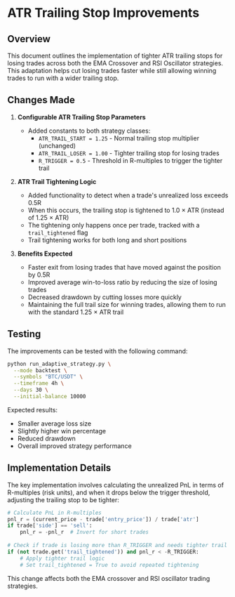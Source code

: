 # ATR Trailing Stop Improvements

## Overview

This document outlines the implementation of tighter ATR trailing stops for losing trades across both the EMA Crossover and RSI Oscillator strategies. This adaptation helps cut losing trades faster while still allowing winning trades to run with a wider trailing stop.

## Changes Made

1. **Configurable ATR Trailing Stop Parameters**
   - Added constants to both strategy classes:
     - `ATR_TRAIL_START = 1.25` - Normal trailing stop multiplier (unchanged)
     - `ATR_TRAIL_LOSER = 1.00` - Tighter trailing stop for losing trades
     - `R_TRIGGER = 0.5` - Threshold in R-multiples to trigger the tighter trail

2. **ATR Trail Tightening Logic**
   - Added functionality to detect when a trade's unrealized loss exceeds 0.5R
   - When this occurs, the trailing stop is tightened to 1.0 × ATR (instead of 1.25 × ATR)
   - The tightening only happens once per trade, tracked with a `trail_tightened` flag
   - Trail tightening works for both long and short positions

3. **Benefits Expected**
   - Faster exit from losing trades that have moved against the position by 0.5R
   - Improved average win-to-loss ratio by reducing the size of losing trades
   - Decreased drawdown by cutting losses more quickly
   - Maintaining the full trail size for winning trades, allowing them to run with the standard 1.25 × ATR trail

## Testing

The improvements can be tested with the following command:

```bash
python run_adaptive_strategy.py \
  --mode backtest \
  --symbols "BTC/USDT" \
  --timeframe 4h \
  --days 30 \
  --initial-balance 10000
```

Expected results:
- Smaller average loss size
- Slightly higher win percentage
- Reduced drawdown
- Overall improved strategy performance

## Implementation Details

The key implementation involves calculating the unrealized PnL in terms of R-multiples (risk units), and when it drops below the trigger threshold, adjusting the trailing stop to be tighter:

```python
# Calculate PnL in R-multiples
pnl_r = (current_price - trade['entry_price']) / trade['atr']
if trade['side'] == 'sell':
    pnl_r = -pnl_r  # Invert for short trades
    
# Check if trade is losing more than R_TRIGGER and needs tighter trail
if (not trade.get('trail_tightened')) and pnl_r < -R_TRIGGER:
    # Apply tighter trail logic
    # Set trail_tightened = True to avoid repeated tightening
```

This change affects both the EMA crossover and RSI oscillator trading strategies. 